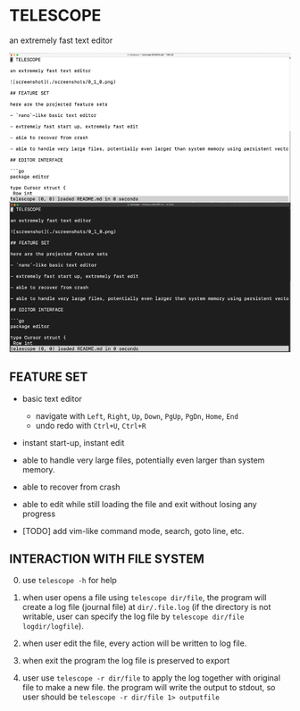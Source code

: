 # TELESCOPE

an extremely fast text editor

![screenshot](./screenshots/0_1_2.png)

## FEATURE SET

- basic text editor
    - navigate with `Left`, `Right`, `Up`, `Down`, `PgUp`, `PgDn`, `Home`, `End`
    - undo redo with `Ctrl+U`, `Ctrl+R`

- instant start-up, instant edit

- able to handle very large files, potentially even larger than system memory.

- able to recover from crash

- able to edit while still loading the file and exit without losing any progress

- [TODO] add vim-like command mode, search, goto line, etc.

## INTERACTION WITH FILE SYSTEM

0. use `telescope -h` for help

1. when user opens a file using `telescope dir/file`, the program will create a log file (journal file) at `dir/.file.log` (if the directory is not writable, user can specify the log file by `telescope dir/file logdir/logfile`).

2. when user edit the file, every action will be written to log file.

3. when exit the program the log file is preserved to export

4. user use `telescope -r dir/file` to apply the log together with original file to make a new file. the program will write the output to stdout, so user should be `telescope -r dir/file 1> outputfile`



